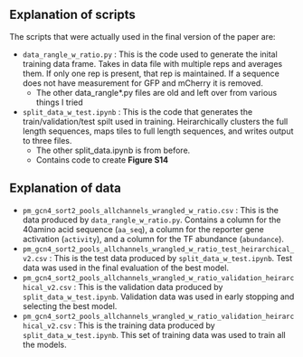 ## Explanation of scripts

The scripts that were actually used in the final version of the paper are: 

- `data_rangle_w_ratio.py` : This is the code used to generate the inital training data frame. Takes in data file with multiple reps and averages them. If only one rep is present, that rep is maintained. If a sequence does not have measurement for GFP and mCherry it is removed.
  - The other data_rangle*.py files are old and left over from various things I tried
- `split_data_w_test.ipynb` : This is the code that generates the train/validation/test spilt used in training. Heirarchically clusters the full length sequences, maps tiles to full length sequences, and writes output to three files.
  - The other split_data.ipynb is from before.
  - Contains code to create **Figure S14**

  
## Explanation of data
- `pm_gcn4_sort2_pools_allchannels_wrangled_w_ratio.csv` : This is the data produced by `data_rangle_w_ratio.py`. Contains a column for the 40amino acid sequence (`aa_seq`), a column for the reporter gene activation (`activity`), and a column for the TF abundance (`abundance`).
- `pm_gcn4_sort2_pools_allchannels_wrangled_w_ratio_test_heirarchical_v2.csv` : This is the test data produced by `split_data_w_test.ipynb`. Test data was used in the final evaluation of the best model.  
- `pm_gcn4_sort2_pools_allchannels_wrangled_w_ratio_validation_heirarchical_v2.csv` : This is the validation data produced by `split_data_w_test.ipynb`. Validation data was used in early stopping and selecting the best model. 
- `pm_gcn4_sort2_pools_allchannels_wrangled_w_ratio_validation_heirarchical_v2.csv` : This is the training data produced by `split_data_w_test.ipynb`. This set of training data was used to train all the models. 
